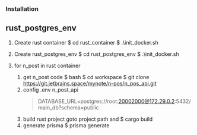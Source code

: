 ### Installation
## rust_postgres_env
1. Create rust container
    $ cd rust_container
    $  .\init_docker.sh

2. Create rust_postgres_env
    $ cd rust_postgres_env
    $ .\init_docker.sh

3. for n_post in rust container
    1. get n_post code
        $ bash
        $ cd workspace
        $ git clone https://git.jetbrains.space/mynote/n-pos/n_pos_api.git
    2. config .env n_post_api 
        > DATABASE_URL=postgres://root:20002000@172.29.0.2:5432/main_db?schema=public
    3. build rust project goto project path and
        $ cargo build
    4. generate prisma
        $ prisma generate